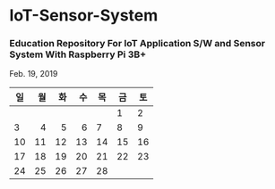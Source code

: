 # IoT-Sensor-System
<h3>Education Repository For IoT Application S/W and Sensor System With Raspberry Pi 3B+</h3>

Feb. 19, 2019

| 일 | 월 | 화 | 수 | 목 | 금 | 토 |
|----|---:|---:|---:|----|----|----|
|    |    |    |    |    | 1  | 2  |
| 3  | 4  | 5  | 6  | 7  | 8  | 9  |
| 10 | 11 | 12 | 13 | 14 | 15 | 16 |
| 17 | 18 | 19 | 20 | 21 | 22 | 23 |
| 24 | 25 | 26 | 27 | 28 |    |    |
